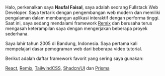 Halo, perkenalkan saya **Naufal Faisal**, saya adalah seorang Fullstack Web Developer. Saya tertarik dengan pengembangan web modern dan memiliki pengalaman dalam membangun aplikasi interaktif dengan performa tinggi. Saat ini, saya sedang mendalami framework [Remix](https://remix.run/) dan berusaha terus mengasah keterampilan saya dengan mengerjakan beberapa proyek sederhana.

Saya lahir tahun 2005 di Bandung, Indonesia. Saya pertama kali mempelajari dasar pemograman web dari beberapa video tutorial.

Berikut adalah daftar framework favorit yang sering saya gunakan:

[React](https://react.dev/), [Remix](https://remix.run/), [TailwindCSS](https://tailwindcss.com/), [Shadcn/UI](https://ui.shadcn.com/) dan [Prisma](https://www.prisma.io/)
